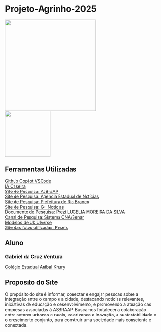 # Projeto-Agrinho-2025
<a href="https://www.startalura.com.br/"><img src="https://batore1.vercel.app/alurastart%20logo.png" width=300px></a></br>
<a href="https://www.sistemafaep.org.br/agrinho/"><img src="https://cdn.folhadepalotina.com.br/wp-content/uploads/2020/12/logo-agrinho.png" width=150px></a></br>

## Ferramentas Utilizadas
<a href="https://marketplace.visualstudio.com/items?itemName=GitHub.copilot">Github Copilot VSCode</a></br>
<a href="https://drive.google.com/file/d/1IqxbV6RK2AwnVLniTHY5V5niQKVoqsNE/edit?pli=1">IA Caseira</a></br>
<a href="http://asbraap.org//">Site de Pesquisa: AsBraAP</a></br>
<a href="https://www.aen.pr.gov.br/">Site de Pesquisa: Agencia Estadual de Notícias</a></br>
<a href="https://www.riobranco.ac.gov.br/">Site de Pesquisa: Prefeitura de Rio Branco</a></br>
<a href="https://gmaisnoticias.com/">Site de Pesquisa: G+ Notícias</a></br>
<a href="https://prezi.com/p/rxvu0hgrr1kv/festejando-a-conexao-do-campo-e-da-cidade/">Documento de Pesquisa: Prezi LUCELIA MOREIRA DA SILVA</a></br>
<a href="https://www.youtube.com/@AgroForteBrasilForte">Canal de Pesquisa: Sistema CNA/Senar</a></br>
<a href="https://uiverse.io/">Modelos de UI: UIverse</a></br>
<a href="https://www.pexels.com/pt-br/">Site das fotos utilizadas: Pexels</a></br>

## Aluno

### Gabriel da Cruz Ventura
<a href="https://aluno.escoladigital.pr.gov.br/EnsinoMedio/Endereco/ANIBAL-KHURY-C-E-EF-M-0">Colégio Estadual Anibal Khury</a></br>

## Proposito do Site

O propósito do site é informar, conectar e engajar pessoas sobre a integração entre o campo e a cidade, destacando notícias relevantes, iniciativas de educação e desenvolvimento, e promovendo a atuação das empresas associadas à ASBRAAP. Buscamos fortalecer a colaboração entre setores urbanos e rurais, valorizando a inovação, a sustentabilidade e o crescimento conjunto, para construir uma sociedade mais consciente e conectada.
